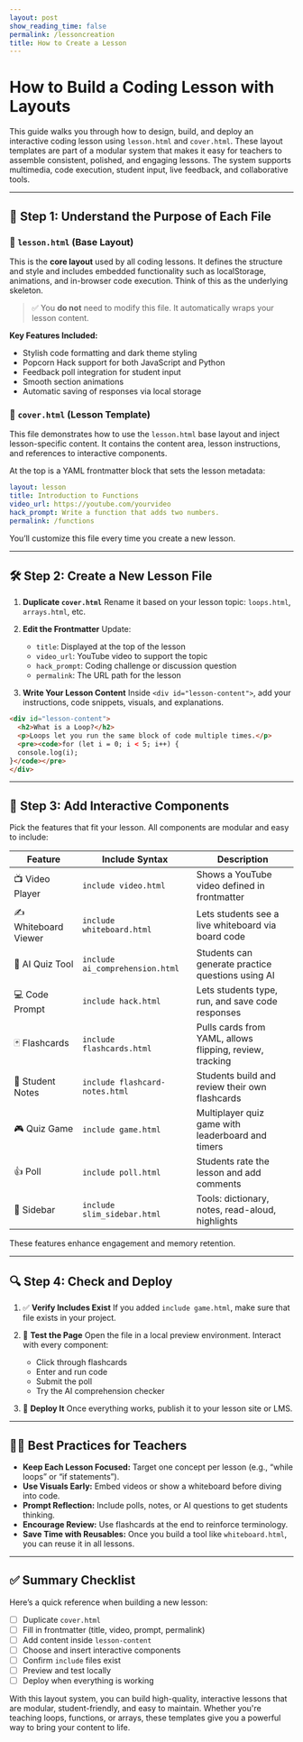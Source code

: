 ```yaml
---
layout: post 
show_reading_time: false
permalink: /lessoncreation
title: How to Create a Lesson
---
```


# How to Build a Coding Lesson with Layouts

This guide walks you through how to design, build, and deploy an interactive coding lesson using `lesson.html` and `cover.html`. These layout templates are part of a modular system that makes it easy for teachers to assemble consistent, polished, and engaging lessons. The system supports multimedia, code execution, student input, live feedback, and collaborative tools.

---

## 📁 Step 1: Understand the Purpose of Each File

### 🧩 `lesson.html` (Base Layout)

This is the **core layout** used by all coding lessons. It defines the structure and style and includes embedded functionality such as localStorage, animations, and in-browser code execution. Think of this as the underlying skeleton.

> ✅ You **do not** need to modify this file. It automatically wraps your lesson content.

**Key Features Included:**

* Stylish code formatting and dark theme styling
* Popcorn Hack support for both JavaScript and Python
* Feedback poll integration for student input
* Smooth section animations
* Automatic saving of responses via local storage

### 🧪 `cover.html` (Lesson Template)

This file demonstrates how to use the `lesson.html` base layout and inject lesson-specific content. It contains the content area, lesson instructions, and references to interactive components.

At the top is a YAML frontmatter block that sets the lesson metadata:

```yaml
layout: lesson
title: Introduction to Functions
video_url: https://youtube.com/yourvideo
hack_prompt: Write a function that adds two numbers.
permalink: /functions
```

You’ll customize this file every time you create a new lesson.

---

## 🛠️ Step 2: Create a New Lesson File

1. **Duplicate `cover.html`**
   Rename it based on your lesson topic: `loops.html`, `arrays.html`, etc.

2. **Edit the Frontmatter**
   Update:

   * `title`: Displayed at the top of the lesson
   * `video_url`: YouTube video to support the topic
   * `hack_prompt`: Coding challenge or discussion question
   * `permalink`: The URL path for the lesson

3. **Write Your Lesson Content**
   Inside `<div id="lesson-content">`, add your instructions, code snippets, visuals, and explanations.

```html
<div id="lesson-content">
  <h2>What is a Loop?</h2>
  <p>Loops let you run the same block of code multiple times.</p>
  <pre><code>for (let i = 0; i < 5; i++) {
  console.log(i);
}</code></pre>
</div>
```

---

## 🧩 Step 3: Add Interactive Components

Pick the features that fit your lesson. All components are modular and easy to include:

| Feature              | Include Syntax                  | Description                                              |
| -------------------- | ------------------------------- | -------------------------------------------------------- |
| 📺 Video Player      | `include video.html`            | Shows a YouTube video defined in frontmatter             |
| ✍️ Whiteboard Viewer | `include whiteboard.html`       | Lets students see a live whiteboard via board code       |
| 🤖 AI Quiz Tool      | `include ai_comprehension.html` | Students can generate practice questions using AI        |
| 💻 Code Prompt       | `include hack.html`             | Lets students type, run, and save code responses         |
| 🃏 Flashcards        | `include flashcards.html`       | Pulls cards from YAML, allows flipping, review, tracking |
| 📝 Student Notes     | `include flashcard-notes.html`  | Students build and review their own flashcards           |
| 🎮 Quiz Game         | `include game.html`             | Multiplayer quiz game with leaderboard and timers        |
| 👍 Poll              | `include poll.html`             | Students rate the lesson and add comments                |
| 🧠 Sidebar           | `include slim_sidebar.html`     | Tools: dictionary, notes, read-aloud, highlights         |

These features enhance engagement and memory retention.

---

## 🔍 Step 4: Check and Deploy

1. ✅ **Verify Includes Exist**
   If you added `include game.html`, make sure that file exists in your project.

2. 🧪 **Test the Page**
   Open the file in a local preview environment. Interact with every component:

   * Click through flashcards
   * Enter and run code
   * Submit the poll
   * Try the AI comprehension checker

3. 🚀 **Deploy It**
   Once everything works, publish it to your lesson site or LMS.

---

## 👩‍🏫 Best Practices for Teachers

* **Keep Each Lesson Focused:** Target one concept per lesson (e.g., “while loops” or “if statements”).
* **Use Visuals Early:** Embed videos or show a whiteboard before diving into code.
* **Prompt Reflection:** Include polls, notes, or AI questions to get students thinking.
* **Encourage Review:** Use flashcards at the end to reinforce terminology.
* **Save Time with Reusables:** Once you build a tool like `whiteboard.html`, you can reuse it in all lessons.

---

## ✅ Summary Checklist

Here’s a quick reference when building a new lesson:

* [ ] Duplicate `cover.html`
* [ ] Fill in frontmatter (title, video, prompt, permalink)
* [ ] Add content inside `lesson-content`
* [ ] Choose and insert interactive components
* [ ] Confirm `include` files exist
* [ ] Preview and test locally
* [ ] Deploy when everything is working

With this layout system, you can build high-quality, interactive lessons that are modular, student-friendly, and easy to maintain. Whether you're teaching loops, functions, or arrays, these templates give you a powerful way to bring your content to life.
